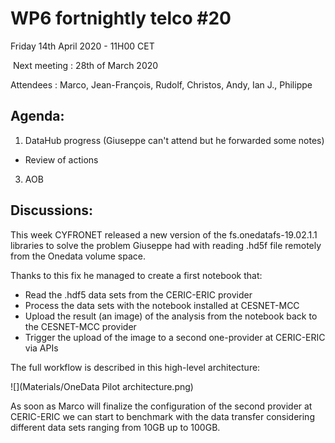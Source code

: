 #  WP6 fortnightly telco #20

Friday 14th April 2020 - 11H00 CET

​	Next meeting : 28th of March 2020

Attendees :  Marco, Jean-François, Rudolf, Christos, Andy, Ian J., Philippe


## Agenda:

1. DataHub progress (Giuseppe can't attend but he forwarded some notes)
- Review of actions
3. AOB

## Discussions:

This week CYFRONET released a new version of the fs.onedatafs-19.02.1.1 libraries to solve the
problem Giuseppe had with reading .hd5f file remotely from the Onedata volume space.

Thanks to this fix he managed to create a first notebook that:

- Read the .hdf5 data sets from the CERIC-ERIC provider
- Process the data sets with the notebook installed at CESNET-MCC
- Upload the result (an image) of the analysis from the notebook back to the CESNET-MCC provider
- Trigger the upload of the image to a second one-provider at CERIC-ERIC via APIs

The full workflow is described in this high-level architecture:

![](Materials/OneData Pilot architecture.png)

As soon as Marco will finalize the configuration of the second provider at CERIC-ERIC we can start to benchmark with the data transfer considering different data sets ranging from 10GB up to 100GB.